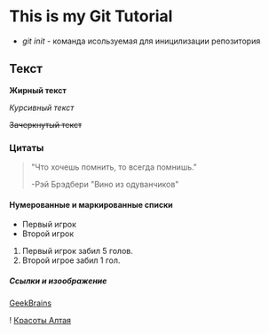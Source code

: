 # This is my Git Tutorial

* *git init* - команда исользуемая для иницилизации репозитория
## Текст
**Жирный текст**

*Курсивный текст*

~~Зачеркнутый текст~~

### Цитаты

> "Что хочешь помнить, то всегда помнишь."
>
> -Рэй Брэдбери "Вино из одуванчиков"

#### Нумерованные и маркированные списки
- Первый игрок
- Второй игрок
1. Первый игрок забил 5 голов.
2. Второй игрое забил 1 гол.

##### Ссылки и изоображение
[GeekBrains](https://gb.ru)

! [Красоты Алтая](https://cdn.fishki.net/upload/post/2016/07/11/2008937/9137ce311b9b8a4fe7a0c3e94b5f31da.jpg)
